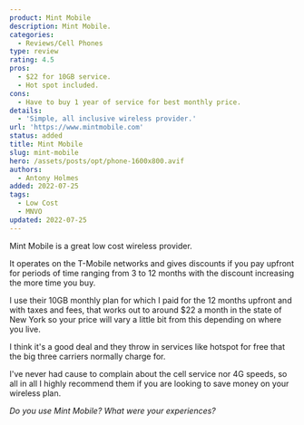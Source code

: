 ```yaml
---
product: Mint Mobile
description: Mint Mobile.
categories:
  - Reviews/Cell Phones
type: review
rating: 4.5
pros:
  - $22 for 10GB service.
  - Hot spot included.
cons:
  - Have to buy 1 year of service for best monthly price.
details:
  - 'Simple, all inclusive wireless provider.'
url: 'https://www.mintmobile.com'
status: added
title: Mint Mobile
slug: mint-mobile
hero: /assets/posts/opt/phone-1600x800.avif
authors:
  - Antony Holmes
added: 2022-07-25
tags:
  - Low Cost
  - MNVO
updated: 2022-07-25
---
```


Mint Mobile is a great low cost wireless provider.

<!-- end -->

It operates on the T-Mobile networks and gives discounts if you pay upfront for periods of time ranging from 3 to 12 months with the discount increasing the more time you buy.

I use their 10GB monthly plan for which I paid for the 12 months upfront and with taxes and fees, that works out to around $22 a month in the state of New York so your price will vary a little bit from this depending on where you live.

I think it's a good deal and they throw in services like hotspot for free that the big three carriers normally charge for.

I've never had cause to complain about the cell service nor 4G speeds, so all in all I highly recommend them if you are looking to save money on your wireless plan.

*Do you use Mint Mobile? What were your experiences?*
